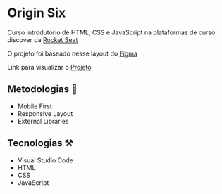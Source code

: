 # Origin Six

<p>
  Curso introdutorio de HTML, CSS e JavaScript na plataformas de curso discover da <a href="https://rocketseat.com.br/">Rocket Seat</a>
  
  O projeto foi baseado nesse layout do <a href="https://www.figma.com/community/file/1009807319507822993">Figma</a>
    
  Link para visualizar o <a href="https://gama595.github.io/origin-six/">Projeto</a>
</p>


## Metodologias 🔬

* Mobile First
* Responsive Layout
* External Libraries



## Tecnologias ⚒️

* Visual Studio Code
* HTML
* CSS
* JavaScript
